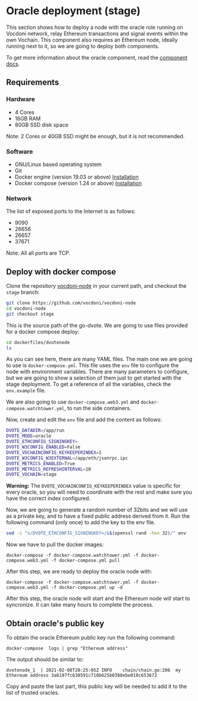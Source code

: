 # Oracle deployment (stage)

This section shows how to deploy a node with the oracle role running on Vocdoni network, relay Ethereum transactions and signal events within the own Vochain. This component also requires an Ethereum node, ideally running next to it, so we are going to deploy both components.

To get more information about the oracle component, read the [component docs](https://docs.vocdoni.io/#/architecture/components).

## Requirements

### Hardware

- 4 Cores
- 16GB RAM
- 80GB SSD disk space

Note: 2 Cores or 40GB SSD might be enough, but it is not recommended.

### Software

- GNU/Linux based operating system
- Git
- Docker engine (version 19.03 or above) [Installation](https://docs.docker.com/engine/install/#server)
- Docker compose (version 1.24 or above) [Installation](https://docs.docker.com/compose/install)

### Network

The list of exposed ports to the Internet is as follows:

- 9090
- 26656
- 26657
- 37671

Note: All all ports are TCP.

## Deploy with docker compose

Clone the repository [vocdoni-node](https://github.com/vocdoni/vocdoni-node) in your current path, and checkout the `stage` branch:

```bash
git clone https://github.com/vocdoni/vocdoni-node
cd vocdoni-node
git checkout stage
```

This is the source path of the go-dvote. We are going to use files provided for a docker compose deploy:

```bash
cd dockerfiles/dvotenode
ls
```

As you can see here, there are many YAML files. The main one we are going to use is `docker-compose.yml`. This file uses the `env` file to configure the node with environment variables. There are many parameters to configure, but we are going to show a selection of them just to get started with the stage deployment. To get a reference of all the variables, check the `env.example` file.

We are also going to use `docker-compose.web3.yml` and `docker-compose.watchtower.yml`, to run the side containers.

Now, create and edit the `env` file and add the content as follows:

```bash
DVOTE_DATADIR=/app/run
DVOTE_MODE=oracle
DVOTE_ETHCONFIG_SIGNINGKEY=
DVOTE_W3CONFIG_ENABLED=False
DVOTE_VOCHAINCONFIG_KEYKEEPERINDEX=1
DVOTE_W3CONFIG_W3EXTERNAL=/app/eth/jsonrpc.ipc
DVOTE_METRICS_ENABLED=True
DVOTE_METRICS_REFRESHINTERVAL=10
DVOTE_VOCHAIN=stage
```

**Warning:** The `DVOTE_VOCHAINCONFIG_KEYKEEPERINDEX` value is specific for every oracle, so you will need to coordinate with the rest and make sure you have the correct index configured.

Now, we are going to generate a random number of 32bits and we will use as a private key, and to have a fixed public address derived from it. Run the following command (only once) to add the key to the env file.

```bash
sed -i "s/DVOTE_ETHCONFIG_SIGNINGKEY=/&$(openssl rand -hex 32)/" env
```

Now we have to pull the docker images:

```
docker-compose -f docker-compose.watchtower.yml -f docker-compose.web3.yml -f docker-compose.yml pull
```

After this step, we are ready to deploy the oracle node with:

```
docker-compose -f docker-compose.watchtower.yml -f docker-compose.web3.yml -f docker-compose.yml up -d
```

After this step, the oracle node will start and the Ethereum node will start to syncronize. It can take many hours to complete the process.

## Obtain oracle's public key

To obtain the oracle Ethereum public key run the following command:

```
docker-compose  logs | grep "Ethereum address"
```

The output should be similar to:

```
dvotenode_1  | 2021-02-08T20:25:05Z	INFO	chain/chain.go:206	my Ethereum address 3a6197fc630591c718b625b0388ebe018c653672
```

Copy and paste the last part, this public key will be needed to add it to the list of trusted oracles.
